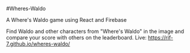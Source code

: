 #Wheres-Waldo

A Where's Waldo game using React and Firebase

Find Waldo and other characters from "Where's Waldo" in the image and compare your score with others on the leaderboard. 
Live: https://rif-7.github.io/wheres-waldo/
